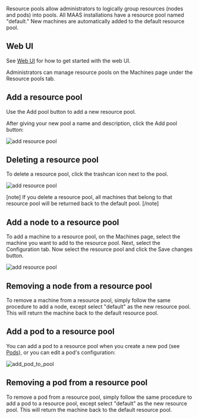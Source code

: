 Resource pools allow administrators to logically group resources (nodes and pods) into pools. All MAAS installations have a resource pool named "default." New machines are automatically added to the default resource pool.

## Web UI

See [Web UI](installconfig-webui.md) for how to get started with the web UI.

Administrators can manage resource pools on the Machines page under the Resource pools tab.

## Add a resource pool

Use the Add pool button to add a new resource pool.

After giving your new pool a name and description, click the Add pool button:

![add resource pool](../media/nodes-resource-pools__2.5_add-pool.png)

## Deleting a resource pool

To delete a resource pool, click the trashcan icon next to the pool.

![add resource pool](../media/nodes-resource-pools__2.5_delete-pool.png)

[note]
If you delete a resource pool, all machines that belong to that resource pool will be returned back to the default pool.
[/note]

## Add a node to a resource pool

To add a machine to a resource pool, on the Machines page, select the machine you want to add to the resource pool. Next, select the Configuration tab. Now select the resource pool and click the Save changes button.

![add resource pool](../media/nodes-resource-pools__2.5_add-machine.png)

## Removing a node from a resource pool

To remove a machine from a resource pool, simply follow the same procedure to add a node, except select "default" as the new resource pool. This will return the machine back to the default resource pool.

## Add a pod to a resource pool

You can add a pod to a resource pool when you create a new pod (see [Pods](nodes-comp-hw.md#add-a-pod)), or you can edit a pod's configuration:

![add_pod_to_pool](../media/nodes-resource-pools__2.5_pod_to_pool.png)

## Removing a pod from a resource pool

To remove a pod from a resource pool, simply follow the same procedure to add a pod to a resource pool, except select "default" as the new resource pool. This will return the machine back to the default resource pool.

<!-- LINKS -->

